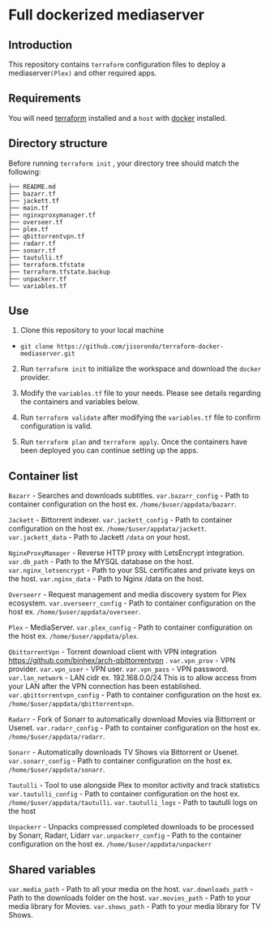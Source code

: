 # Full dockerized mediaserver

## Introduction

This repository contains `terraform` configuration files to deploy a mediaserver`(Plex)` and other required apps. 

## Requirements

You will need [terraform](https://www.terraform.io/downloads.html) installed and a `host` with [docker](https://docs.docker.com/engine/install/) installed.

## Directory structure

Before running `terraform init` , your directory tree should match the following:

```
├── README.md
├── bazarr.tf
├── jackett.tf
├── main.tf
├── nginxproxymanager.tf
├── overseer.tf
├── plex.tf
├── qbittorrentvpn.tf
├── radarr.tf
├── sonarr.tf
├── tautulli.tf
├── terraform.tfstate
├── terraform.tfstate.backup
├── unpackerr.tf
└── variables.tf
```

## Use

1) Clone this repository to your local machine
  - `git clone https://github.com/jisorondo/terraform-docker-mediaserver.git`

2) Run `terraform init` to initialize the workspace and download the `docker` provider.

3) Modify the `variables.tf` file to your needs. Please see details regarding the containers and variables below.

4) Run `terraform validate` after modifying the `variables.tf` file to confirm configuration is valid.

5)  Run `terraform plan` and `terraform apply`. Once the containers have been deployed you can continue setting up the apps.

## Container list

`Bazarr` - Searches and downloads subtitles.
`var.bazarr_config` - Path to container configuration on the host ex. `/home/$user/appdata/bazarr`.

`Jackett` - Bittorrent indexer.
`var.jackett_config` - Path to container configuration on the host ex. `/home/$user/appdata/jackett`.
`var.jackett_data` - Path to Jackett `/data` on your host.

`NginxProxyManager` - Reverse HTTP proxy with LetsEncrypt integration.
`var.db_path` - Path to the MYSQL database on the host.
`var.nginx_letsencrypt` - Path to your SSL certificates and private keys on the host.
`var.nginx_data` - Path to Nginx /data on the host.

`Overseerr` - Request management and media discovery system for Plex ecosystem.
`var.overseerr_config` - Path to container configuration on the host ex. `/home/$user/appdata/overseer`.

`Plex` - MediaServer.
`var.plex_config` - Path to container configuration on the host ex. `/home/$user/appdata/plex`.

`QbittorrentVpn` - Torrent download client with VPN integration https://github.com/binhex/arch-qbittorrentvpn .
`var.vpn_prov` - VPN provider.
`var.vpn_user` - VPN user.
`var.vpn_pass` - VPN password.
`var.lan_network` - LAN cidr ex. 192.168.0.0/24 This is to allow access from your LAN after the VPN connection has been established.
`var.qbittorrentvpn_config` - Path to container configuration on the host ex. `/home/$user/appdata/qbittorrentvpn`.

`Radarr` - Fork of Sonarr to automatically download Movies via Bittorrent or Usenet.
`var.radarr_config` - Path to container configuration on the host ex. `/home/$user/appdata/radarr`.

`Sonarr` - Automatically downloads TV Shows via Bittorrent or Usenet.
`var.sonarr_config` - Path to container configuration on the host ex. `/home/$user/appdata/sonarr`.

`Tautulli` - Tool to use alongside Plex to monitor activity and track statistics
`var.tautulli_config` - Path to container configuration on the host ex. `/home/$user/appdata/tautulli`.
`var.tautulli_logs` - Path to tautulli logs on the host

`Unpackerr` - Unpacks compressed completed downloads to be processed by Sonarr, Radarr, Lidarr
`var.unpackerr_config` - Path to the container configuration on the host ex. `/home/$user/appdata/unpackerr`

## Shared variables

`var.media_path` - Path to all your media on the host.
`var.downloads_path` - Path to the downloads folder on the host.
`var.movies_path` - Path to your media library for Movies.
`var.shows_path` - Path to your media library for TV Shows.
